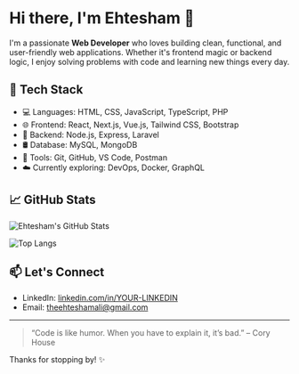# Hi there, I'm Ehtesham 👋

I'm a passionate **Web Developer** who loves building clean, functional, and user-friendly web applications. Whether it's frontend magic or backend logic, I enjoy solving problems with code and learning new things every day.

## 🚀 Tech Stack

- 💻 Languages: HTML, CSS, JavaScript, TypeScript, PHP
- 🌐 Frontend: React, Next.js, Vue.js, Tailwind CSS, Bootstrap
- 🔧 Backend: Node.js, Express, Laravel
- 🛢️ Database: MySQL, MongoDB
- 🧰 Tools: Git, GitHub, VS Code, Postman
- ☁️ Currently exploring: DevOps, Docker, GraphQL

## 📈 GitHub Stats

![Ehtesham's GitHub Stats](https://github-readme-stats.vercel.app/api?username=ehteshamaliii&show_icons=true&theme=radical)

![Top Langs](https://github-readme-stats.vercel.app/api/top-langs/?username=ehteshamaliii&layout=compact&theme=radical)

## 📫 Let's Connect

- LinkedIn: [linkedin.com/in/YOUR-LINKEDIN](https://www.linkedin.com/in/ehteshamaliii/)
- Email: theehteshamali@gmail.com

---

> “Code is like humor. When you have to explain it, it’s bad.” – Cory House

Thanks for stopping by! ✨
